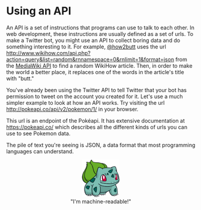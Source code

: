 # Using an API
An API is a set of instructions that programs can use to talk to each other. In web development, these instructions are usually defined as a set of urls. To make a Twitter bot, you might use an API to collect boring data and do something interesting to it. For example, <a href="https://twitter.com/how2butt">@how2butt</a> uses the url http://www.wikihow.com/api.php?action=query&list=random&rnnamespace=0&rnlimit=1&format=json from the <a href="https://www.mediawiki.org/wiki/API:Main_page">MediaWiki API</a> to find a random WikiHow article. Then, in order to make the world a better place, it replaces one of the words in the article's title with "butt."

You've already been using the Twitter API to tell Twitter that your bot has permission to tweet on the account you created for it. Let's use a much simpler example to look at how an API works. Try visiting the url http://pokeapi.co/api/v2/pokemon/1/ in your browser.

This url is an endpoint of the Pokéapi. It has extensive documentation at https://pokeapi.co/ which describes all the different kinds of urls you can use to see Pokemon data.

The pile of text you're seeing is JSON, a data format that most programming languages can understand.

<center><img height="100" src="001Bulbasaur_Dream.png"><br>"I'm machine-readable!"
</center>

